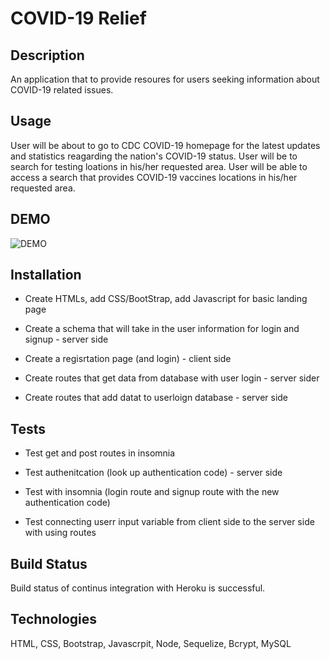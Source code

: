 # COVID-19 Relief

## Description

An application that to provide resoures for users seeking information about COVID-19 related issues.

## Usage

User will be about to go to CDC COVID-19 homepage for the latest updates and statistics reagarding the nation's COVID-19 status.
User will be to search for testing loations in his/her requested area.
User will be able to access a search that provides COVID-19 vaccines locations in his/her requested area.

## DEMO

![DEMO](public\images\DEMO.gif)


## Installation

* Create HTMLs, add CSS/BootStrap, add Javascript for basic landing page

* Create a schema that will take in  the user information for login and signup - server side

* Create a regisrtation page (and login) - client side

* Create routes that get data from database with user login - server sider

* Create routes that add datat to userloign database - server side

## Tests

* Test get and post routes in insomnia

* Test authenitcation (look up authentication code) - server side  

* Test with insomnia (login route and signup route with the new authentication code)

* Test connecting userr input variable from client side to the server 
side with using routes

## Build Status

Build status of continus integration with Heroku is successful.

## Technologies

HTML, CSS, Bootstrap, Javascrpit, Node, Sequelize, Bcrypt, MySQL



